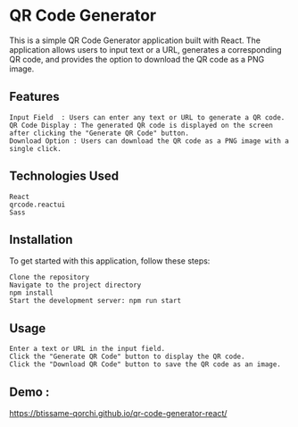 # QR Code Generator

This is a simple QR Code Generator application built with React. The application allows users to input text or a URL, generates a corresponding QR code, and provides the option to download the QR code as a PNG image.

## Features

    Input Field  : Users can enter any text or URL to generate a QR code.
    QR Code Display : The generated QR code is displayed on the screen after clicking the "Generate QR Code" button.
    Download Option : Users can download the QR code as a PNG image with a single click.

## Technologies Used

    React
    qrcode.reactui
    Sass

## Installation

To get started with this application, follow these steps:

    Clone the repository
    Navigate to the project directory
    npm install
    Start the development server: npm run start

## Usage

    Enter a text or URL in the input field.
    Click the "Generate QR Code" button to display the QR code.
    Click the "Download QR Code" button to save the QR code as an image.

## Demo :

https://btissame-qorchi.github.io/qr-code-generator-react/
